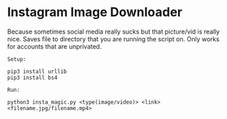 # Instagram Image Downloader
Because sometimes social media really sucks but that picture/vid is really nice. Saves file to directory that you are running the script on. Only works for accounts that are unprivated.

```
Setup:

pip3 install urllib
pip3 install bs4

Run:

python3 insta_magic.py <type(image/video)> <link> <filename.jpg/filename.mp4>
```
